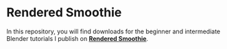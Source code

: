 Rendered Smoothie
=================

In this repository, you will find downloads for the beginner and intermediate Blender tutorials I publish on
[**Rendered Smoothie**](http://renderedsmoothie.wordpress.com).
